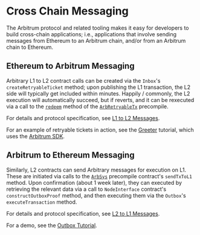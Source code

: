 # Cross Chain Messaging

The Arbitrum protocol and related tooling makes it easy for developers to build cross-chain applications; i.e., applications that involve sending messages from Ethereum to an Arbitrum chain, and/or from an Arbitrum chain to Ethereum.

## Ethereum to Arbitrum Messaging 

Arbitrary L1 to L2 contract calls can be created via the `Inbox`'s `createRetryableTicket` method; upon publishing the L1 transaction, the L2 side will typically get included within minutes. Happily / commonly, the L2 execution will automatically succeed, but if reverts, and it can be rexecuted via a call to the [`redeem`](precompiles#ArbRetryableTx) method of the [`ArbRetryableTx`](precompiles#ArbRetryableTx) precompile.

For details and protocol specification, see [L1 to L2 Messages](arbos/l1-to-l2-messaging).

For an example of retryable tickets in action, see the [Greeter](https://github.com/OffchainLabs/arbitrum-tutorials/tree/master/packages/greeter) tutorial, which uses the [Arbitrum SDK](./sdk). 


## Arbitrum to Ethereum Messaging

Similarly, L2 contracts can send Arbitrary messages for execution on L1. These are initiated via calls to the [`ArbSys`](precompiles#ArbSys) precompile contract's `sendTxToL1` method. Upon confirmation (about 1 week later), they can executed by retrieving the relevant data via a call to `NodeInterface` contract's `constructOutboxProof` method, and then executing them via the  `Outbox`'s `executeTransaction` method. 

For details and protocol specification, see [L2 to L1 Messages](arbos/l2-to-l1-messaging).

For a demo, see the [Outbox Tutorial](https://github.com/OffchainLabs/arbitrum-tutorials/tree/master/packages/outbox-execute). 
